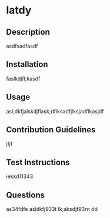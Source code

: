# latdy

## Description                          
asdfsadfasdf           
           
## Installation
faslkdjfl;kasdf
           
## Usage
asl;dkfjalskdjflask;dflksadfjlksjadflkasjdf

## Contribution Guidelines   
jfjf  

## Test Instructions  
iekkd11343

## Questions
as34fdfe  asldkfj933t lk;aksdjf93rn dd
